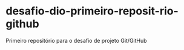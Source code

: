 # desafio-dio-primeiro-reposit-rio-github
Primeiro repositório para o desafio de projeto Git/GitHub
